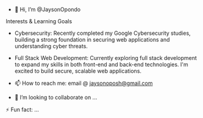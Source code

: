 - 👋 Hi, I’m @JaysonOpondo

 Interests & Learning Goals
- Cybersecurity: Recently completed my Google Cybersecurity studies, building a strong foundation in securing web applications and understanding cyber threats.
- Full Stack Web Development: Currently exploring full stack development to expand my skills in both front-end and back-end technologies. I'm excited to build secure, scalable web applications.

- 📫 How to reach me: email @ jaysonoposh@gmail.com 
- 💞️ I’m looking to collaborate on ...

 ⚡ Fun fact: ...

<!---
JaysonOpondo/JaysonOpondo is a ✨ special ✨ repository because its `README.md` (this file) appears on your GitHub profile.
You can click the Preview link to take a look at your changes.
--->
